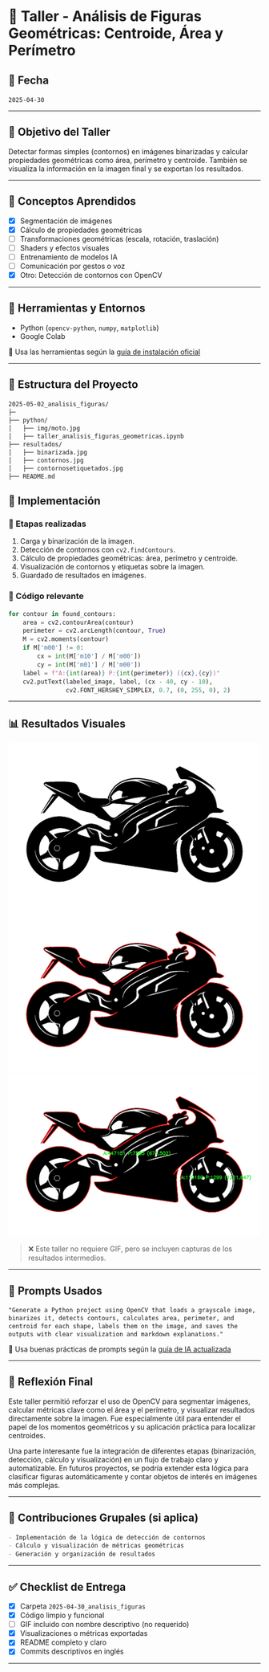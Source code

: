 # 🧪 Taller - Análisis de Figuras Geométricas: Centroide, Área y Perímetro

## 📅 Fecha
`2025-04-30`

---

## 🎯 Objetivo del Taller

Detectar formas simples (contornos) en imágenes binarizadas y calcular propiedades geométricas como área, perímetro y centroide. También se visualiza la información en la imagen final y se exportan los resultados.

---

## 🧠 Conceptos Aprendidos

- [x] Segmentación de imágenes
- [x] Cálculo de propiedades geométricas
- [ ] Transformaciones geométricas (escala, rotación, traslación)
- [ ] Shaders y efectos visuales
- [ ] Entrenamiento de modelos IA
- [ ] Comunicación por gestos o voz
- [x] Otro: Detección de contornos con OpenCV

---

## 🔧 Herramientas y Entornos

- Python (`opencv-python`, `numpy`, `matplotlib`)
- Google Colab

📌 Usa las herramientas según la [guía de instalación oficial](./guia_instalacion_entornos_visual.md)

---

## 📁 Estructura del Proyecto

```
2025-05-02_analisis_figuras/
├─
├── python/ 
│   ├── img/moto.jpg
│   ├── taller_analisis_figuras_geometricas.ipynb
├── resultados/
│   ├── binarizada.jpg
│   ├── contornos.jpg
│   ├── contornosetiquetados.jpg
├── README.md
```

## 🧪 Implementación

### 🔹 Etapas realizadas
1. Carga y binarización de la imagen.
2. Detección de contornos con `cv2.findContours`.
3. Cálculo de propiedades geométricas: área, perímetro y centroide.
4. Visualización de contornos y etiquetas sobre la imagen.
5. Guardado de resultados en imágenes.

### 🔹 Código relevante

```python
for contour in found_contours:
    area = cv2.contourArea(contour)
    perimeter = cv2.arcLength(contour, True)
    M = cv2.moments(contour)
    if M['m00'] != 0:
        cx = int(M['m10'] / M['m00'])
        cy = int(M['m01'] / M['m00'])
    label = f"A:{int(area)} P:{int(perimeter)} ({cx},{cy})"
    cv2.putText(labeled_image, label, (cx - 40, cy - 10),
                cv2.FONT_HERSHEY_SIMPLEX, 0.7, (0, 255, 0), 2)
```

---

## 📊 Resultados Visuales

![Binarizada](./resultados/binarizada.jpg)
![Contornos Detectados](./resultados/contornos.jpg)
![Contornos Etiquetados](./resultados/contornosetiquetados.jpg)

> ❌ Este taller no requiere GIF, pero se incluyen capturas de los resultados intermedios.

---

## 🧩 Prompts Usados

```text
"Generate a Python project using OpenCV that loads a grayscale image, binarizes it, detects contours, calculates area, perimeter, and centroid for each shape, labels them on the image, and saves the outputs with clear visualization and markdown explanations."
```

📎 Usa buenas prácticas de prompts según la [guía de IA actualizada](./guia_prompts_inteligencias_artificiales_actualizada.md)

---

## 💬 Reflexión Final

Este taller permitió reforzar el uso de OpenCV para segmentar imágenes, calcular métricas clave como el área y el perímetro, y visualizar resultados directamente sobre la imagen. Fue especialmente útil para entender el papel de los momentos geométricos y su aplicación práctica para localizar centroides.

Una parte interesante fue la integración de diferentes etapas (binarización, detección, cálculo y visualización) en un flujo de trabajo claro y automatizable. En futuros proyectos, se podría extender esta lógica para clasificar figuras automáticamente y contar objetos de interés en imágenes más complejas.

---

## 👥 Contribuciones Grupales (si aplica)

```markdown
- Implementación de la lógica de detección de contornos
- Cálculo y visualización de métricas geométricas
- Generación y organización de resultados
```

---

## ✅ Checklist de Entrega

- [x] Carpeta `2025-04-30_analisis_figuras`
- [x] Código limpio y funcional
- [ ] GIF incluido con nombre descriptivo (no requerido)
- [x] Visualizaciones o métricas exportadas
- [x] README completo y claro
- [x] Commits descriptivos en inglés

---
